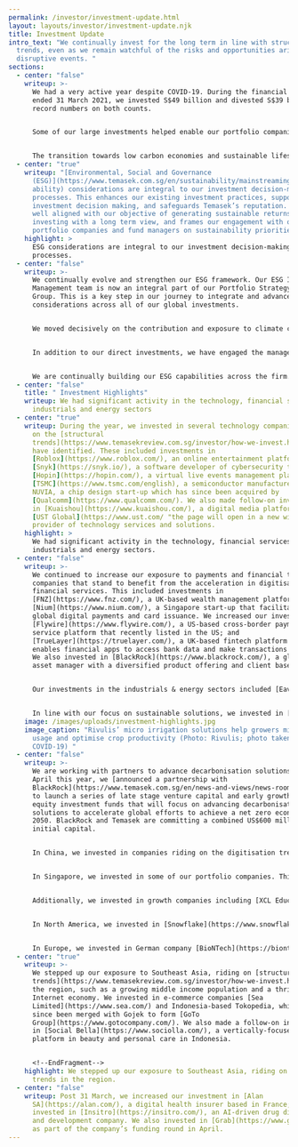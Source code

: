 ```yaml
---
permalink: /investor/investment-update.html
layout: layouts/investor/investment-update.njk
title: Investment Update
intro_text: "We continually invest for the long term in line with structural
  trends, even as we remain watchful of the risks and opportunities arising from
  disruptive events. "
sections:
  - center: "false"
    writeup: >-
      We had a very active year despite COVID-19. During the financial year
      ended 31 March 2021, we invested S$49 billion and divested S$39 billion:
      record numbers on both counts.


      Some of our large investments helped enable our portfolio companies to reposition for the post-COVID world. We continued to deploy capital into opportunities that were aligned with [our focus on long term trends](https://www.temasekreview.com.sg/investor/how-we-invest.html). Some technology trends, like digitisation, have been accelerated by the COVID-19 pandemic. We also realised gains from divestments based on our intrinsic value tests.


      The transition towards low carbon economies and sustainable lifestyles is not only an imperative, but also presents us with new investment opportunities. We have [increased our focus](https://www.temasekreview.com.sg/pathways-to-sustainability/investing-for-impact-and-returns.html) on businesses with innovative products, services and business models that drive [decarbonisation](https://www.temasekreview.com.sg/media-centre/forging-pathways-to-decarbonisation.html), resource efficiencies, and material and process innovation. We have also forged novel partnerships with other investors who are committed to achieving a [net zero world](https://www.temasekreview.com.sg/overview/towards-a-net-zero-world.html) to scale feasible novel energy solutions, mobility, the built environment and manufacturing sectors.
  - center: "true"
    writeup: "[Environmental, Social and Governance
      (ESG)](https://www.temasek.com.sg/en/sustainability/mainstreaming-sustain\
      ability) considerations are integral to our investment decision-making
      processes. This enhances our existing investment practices, supports our
      investment decision making, and safeguards Temasek’s reputation. It is
      well aligned with our objective of generating sustainable returns, by
      investing with a long term view, and frames our engagement with our
      portfolio companies and fund managers on sustainability priorities."
    highlight: >
      ESG considerations are integral to our investment decision-making
      processes.
  - center: "false"
    writeup: >-
      We continually evolve and strengthen our ESG framework. Our ESG Investment
      Management team is now an integral part of our Portfolio Strategy and Risk
      Group. This is a key step in our journey to integrate and advance ESG
      considerations across all of our global investments.


      We moved decisively on the contribution and exposure to climate change from our investments. We incorporated an initial [carbon pricing](https://www.temasekreview.com.sg/pathways-to-sustainability/putting-a-price-on-carbon.html) of US$42 per tonne of carbon dioxide equivalent (tCO2e) in our investment analyses. This pilot helped to guide decision making in line with broader climate targets and model the likely future impact of carbon pricing on the investments we make. We expect to increase the cost each year through to 2030, in tandem with our ambition to deliver on our [carbon abatement targets](https://www.temasekreview.com.sg/pathways-to-sustainability/measuring-and-tracking-portfolio-emissions.html).


      In addition to our direct investments, we have engaged the managers of the private equity funds and credit funds, to review the alignment of their focus with our ESG stance as well as the maturity of their ESG practices. The assessment will inform our future engagement with these fund managers and other like-minded investors, to promote ESG practices and reporting for funds.


      We are continually building our ESG capabilities across the firm. Our investment professionals are required to fulfil training on our methodologies and processes. Their analyses are supported by a network of ESG champions and a team of dedicated ESG professionals.
  - center: "false"
    title: " Investment Highlights"
    writeup: We had significant activity in the technology, financial services,
      industrials and energy sectors
  - center: "true"
    writeup: During the year, we invested in several technology companies that ride
      on the [structural
      trends](https://www.temasekreview.com.sg/investor/how-we-invest.html) we
      have identified. These included investments in
      [Roblox](https://www.roblox.com/), an online entertainment platform;
      [Snyk](https://snyk.io/), a software developer of cybersecurity tools;
      [Hopin](https://hopin.com/), a virtual live events management platform;
      [TSMC](https://www.tsmc.com/english), a semiconductor manufacturer; and
      NUVIA, a chip design start-up which has since been acquired by
      [Qualcomm](https://www.qualcomm.com/). We also made follow-on investments
      in [Kuaishou](https://www.kuaishou.com/), a digital media platform; and
      [UST Global](https://www.ust.com/ "the page will open in a new window"), a
      provider of technology services and solutions.
    highlight: >
      We had significant activity in the technology, financial services,
      industrials and energy sectors.
  - center: "false"
    writeup: >-
      We continued to increase our exposure to payments and financial technology
      companies that stand to benefit from the acceleration in digitisation of
      financial services. This included investments in
      [FNZ](https://www.fnz.com/), a UK-based wealth management platform; and
      [Nium](https://www.nium.com/), a Singapore start-up that facilitates
      global digital payments and card issuance. We increased our investments in
      [Flywire](https://www.flywire.com/), a US-based cross-border payment
      service platform that recently listed in the US; and
      [TrueLayer](https://truelayer.com/), a UK-based fintech platform that
      enables financial apps to access bank data and make transactions securely.
      We also invested in [BlackRock](https://www.blackrock.com/), a global
      asset manager with a diversified product offering and client base.


      Our investments in the industrials & energy sectors included [Eavor Technologies](https://eavor.com/), a Canada-based company developing proprietary technology to harvest geothermal energy; and a follow-on investment in [Assa Abloy](https://www.assaabloy.com/), a company specialising in access and security solutions based in Sweden. We partnered [Schneider Electric India Private Limited](https://www.se.com/in/en), a company focused on energy efficiency and digital transformation of energy management systems and industrial automation, to acquire India-based conglomerate Larsen & Toubro’s electrical and automation business, in a transaction that was completed during the year.


      In line with our focus on sustainable solutions, we invested in [Rivulis](https://www.rivulis.com/), an Israel-headquartered company providing water-saving technology solutions to farmers worldwide; and [Solugen](https://www.solugentech.com/), a US-based specialty chemicals manufacturing platform that aims to decarbonise the chemicals industry. We also increased our position in [InnovaFeed](https://innovafeed.com/), a French biotechnology company producing insect protein that is used to manufacture sustainable animal feed.
    image: /images/uploads/investment-highlights.jpg
    image_caption: "Rivulis’ micro irrigation solutions help growers minimise water
      usage and optimise crop productivity (Photo: Rivulis; photo taken before
      COVID-19) "
  - center: "false"
    writeup: >-
      We are working with partners to advance decarbonisation solutions. In
      April this year, we [announced a partnership with
      BlackRock](https://www.temasek.com.sg/en/news-and-views/news-room/news/2021/temasek-blackrock-launch-decarbonization-partnership)
      to launch a series of late stage venture capital and early growth private
      equity investment funds that will focus on advancing decarbonisation
      solutions to accelerate global efforts to achieve a net zero economy by
      2050. BlackRock and Temasek are committing a combined US$600 million in
      initial capital.


      In China, we invested in companies riding on the digitisation trend. As demand for online education services increases, in part due to the pandemic, we invested in [Trustbridge Global Media](http://www.trustbridgeglobalmedia.com/), an online children’s content platform. We invested in [Tezign](https://www.tezign.com/), a creative cloud platform; [Didi Freight](http://www.didihuoyun.com/), a digital truck matching platform specialising in on-demand freight services; and [Black Lake Technologies](https://blacklake.cn/), a manufacturing operations management software as a service provider.


      In Singapore, we invested in some of our portfolio companies. This included participation in [Singapore Airlines’ S$8.8 billion rights issue](https://www.singaporeair.com/en_UK/sg/about-us/information-for-investors/rights-issue/) of shares and mandatory convertible bonds in May 2020, after the company had received close to 100% approval from all shareholders at an extraordinary general meeting in April 2020, for a rights issue of up to S$15 billion. Funds raised will help the airline ride through the COVID-19 pandemic, and recover with a strong and resilient balance sheet. We invested in [Sembcorp Marine](https://www.sembmarine.com/) as part of its demerger from [Sembcorp Industries](https://www.sembcorp.com/en/) — a transaction designed to allow each of the businesses to focus more on their respective strengths.


      Additionally, we invested in growth companies including [XCL Education](https://xcledu.com/), a K-12 education platform with a presence across Vietnam, Malaysia, and Singapore; and made a follow-on investment alongside [Heliconia Capital](http://www.heliconiacapital.com/) in [Tessa Therapeutics](https://www.tessacell.com/), a Singapore-based early stage company developing cell therapies to treat cancer.


      In North America, we invested in [Snowflake](https://www.snowflake.com/), a cloud data warehouse software provider; [Apeel](https://www.apeel.com/), an agritech innovator which produces edible plant-based fruit and vegetable coatings that extend the shelf life of perishable produce; and [Svante](https://svanteinc.com/), a company developing proprietary low cost carbon capture technology.


      In Europe, we invested in German company [BioNTech](https://biontech.de/), a biotechnology company focused on next generation cancer treatment solutions, which most recently pivoted to jointly develop the Pfizer-BioNTech COVID-19 vaccine; as well as UK-based [Tropic Biosciences](https://www.tropicbioscience.com/), a biotechnology company developing high performing commercial tropical crops.
  - center: "true"
    writeup: >-
      We stepped up our exposure to Southeast Asia, riding on [structural
      trends](https://www.temasekreview.com.sg/investor/how-we-invest.html) in
      the region, such as a growing middle income population and a thriving
      Internet economy. We invested in e-commerce companies [Sea
      Limited](https://www.sea.com/) and Indonesia-based Tokopedia, which has
      since been merged with Gojek to form [GoTo
      Group](https://www.gotocompany.com/). We also made a follow-on investment
      in [Social Bella](https://www.sociolla.com/), a vertically-focused
      platform in beauty and personal care in Indonesia.


      <!--EndFragment-->
    highlight: We stepped up our exposure to Southeast Asia, riding on structural
      trends in the region.
  - center: "false"
    writeup: Post 31 March, we increased our investment in [Alan
      SA](https://alan.com/), a digital health insurer based in France; and
      invested in [Insitro](https://insitro.com/), an AI-driven drug discovery
      and development company. We also invested in [Grab](https://www.grab.com/)
      as part of the company’s funding round in April.
---
```

